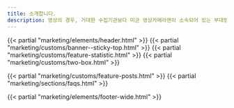 ```yaml
---
title: 소개합니다.
description: 영상의 경우, 거대한 수집기관보다 미군 영상카메라맨이 소속되어 있는 부대명칭을 확인할 수 있도록 정리했다.
---
```


{{< partial "marketing/elements/header.html" >}}
{{< partial "marketing/customs/banner--sticky-top.html" >}}
{{< partial "marketing/customs/feature-statistic.html" >}}
{{< partial "marketing/customs/two-box.html" >}}

{{< partial "marketing/customs/feature-posts.html" >}}
{{< partial "marketing/sections/faqs.html" >}}



{{< partial "marketing/elements/footer-wide.html" >}}